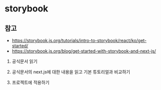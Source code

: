 # storybook

## 참고

- https://storybook.js.org/tutorials/intro-to-storybook/react/ko/get-started/
- https://storybook.js.org/blog/get-started-with-storybook-and-next-js/

1. 공식문서 읽기

2. 공식문서의 next.js에 대한 내용을 읽고 기본 튜토리얼과 비교하기

3. 프로젝트에 적용하기
